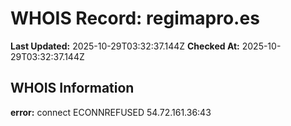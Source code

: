 # WHOIS Record: regimapro.es

**Last Updated:** 2025-10-29T03:32:37.144Z
**Checked At:** 2025-10-29T03:32:37.144Z

## WHOIS Information

**error:** connect ECONNREFUSED 54.72.161.36:43

